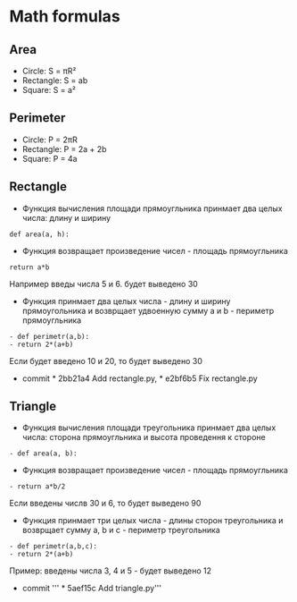 # Math formulas
## Area
- Circle: S = πR²
- Rectangle: S = ab
- Square: S = a²

## Perimeter
- Circle: P = 2πR
- Rectangle: P = 2a + 2b
- Square: P = 4a

## Rectangle
- Функция вычисления площади прямоугльника принмает два целых числа: длину и ширину
```
def area(a, h):
```
- Функция возвращает произведение чисел - площадь прямоугльника
```
return a*b
```
Например введы числа 5 и 6. будет выведено 30
- Функция принмает два целых числа - длину и ширину прямоугольника и возврщает удвоенную сумму a и b - периметр прямоугльника 
```
- def perimetr(a,b):
- return 2*(a+b)
```
Еcли будет введено 10 и 20, то будет выведено 30
- commit  * 2bb21a4 Add rectangle.py, * e2bf6b5 Fix rectangle.py 
## Triangle
- Функция вычисления площади треугольника принмает два целых числа: сторона прямоугльника и высота проведення к стороне
```
- def area(a, b):
```
- Функция возвращает произведение чисел - площадь прямоугльника
```
- return a*b/2
```
Если введены числв 30 и 6, то будет выведено 90
- Функция принмает три целых числа - длины сторон треугольника и возврщает сумму a, b и c - периметр треугольника
```
- def perimetr(a,b,c):
- return 2*(a+b)
```
 Пример: введены числа 3, 4 и 5 - будет выведено 12 
- commit ''' * 5aef15c  Add triangle.py'''
